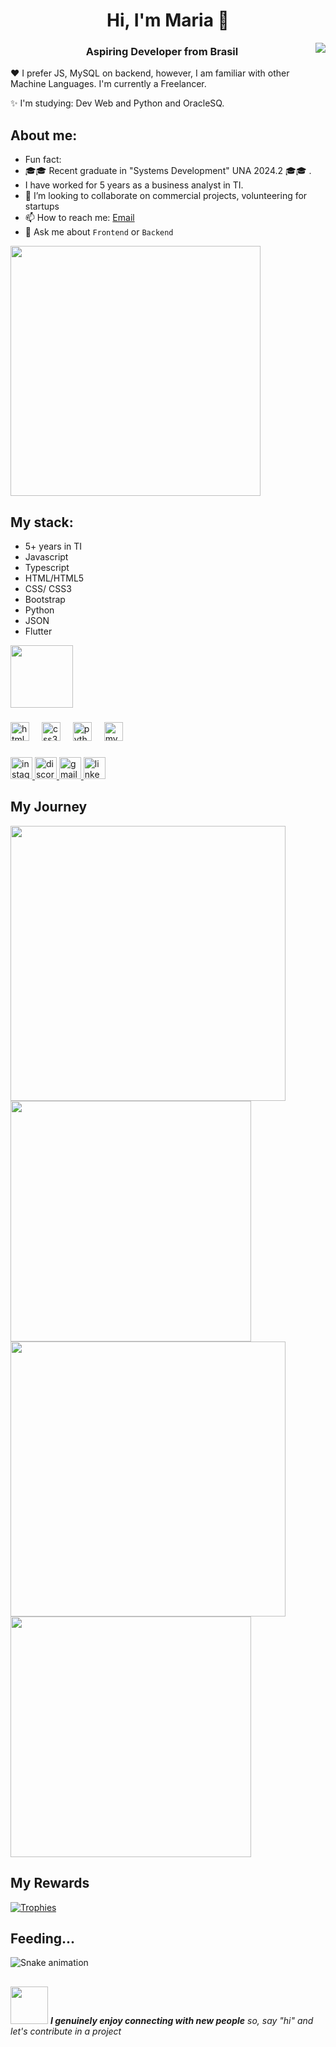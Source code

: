 <h1 align="center">Hi, I'm  Maria 👋 </h1>
<img align="right" src="https://visitor-badge.laobi.icu/badge?page_id=taozhi8833998.taozhi883398&left_color=royalblue&right_color=black"  />
<h3 align="center">Aspiring Developer from Brasil </h3>

❤️ I prefer JS, MySQL on backend, however, I am familiar with other Machine Languages. I'm currently a Freelancer.

✨ I'm studying:  Dev Web and Python and OracleSQ.



## About me:
- Fun fact:
- 🎓🎓 Recent graduate in "Systems Development" UNA 2024.2 🎓🎓  .
- I have worked for 5 years as a business analyst in TI.
- 🔭 I’m looking to collaborate on commercial projects, volunteering for startups
- 📫 How to reach me: [Email](maria.ei3@hotmail.com)
- 💬 Ask me about `Frontend` or `Backend`


<img src="https://github.com/Anmol-Baranwal/Cool-GIFs-For-GitHub/assets/74038190/80728820-e06b-4f96-9c9e-9df46f0cc0a5" width="400" center>            


## My stack:

- 5+ years in TI
- Javascript
- Typescript
- HTML/HTML5
- CSS/ CSS3
- Bootstrap
- Python
- JSON
- Flutter
  
  
  


<img src="https://user-images.githubusercontent.com/74038190/212257465-7ce8d493-cac5-494e-982a-5a9deb852c4b.gif" width="100">

###

<div align="left">
  <img src="https://cdn.jsdelivr.net/gh/devicons/devicon/icons/html5/html5-original.svg" height="30" alt="html5 logo"  />
  <img width="12" />
  <img src="https://cdn.jsdelivr.net/gh/devicons/devicon/icons/css3/css3-original.svg" height="30" alt="css3 logo"  />
  <img width="12" />
  <img src="https://cdn.jsdelivr.net/gh/devicons/devicon/icons/python/python-original.svg" height="30" alt="python logo"  />
  <img width="12" />
  <img src="https://cdn.jsdelivr.net/gh/devicons/devicon/icons/mysql/mysql-original.svg" height="30" alt="mysql logo"  />
</div>

###

<div align="left">
  <a href="mariaei3" target="_blank">
    <img src="https://img.shields.io/static/v1?message=Instagram&logo=instagram&label=&color=E4405F&logoColor=white&labelColor=&style=for-the-badge" height="35" alt="instagram logo"  />
  </a>
  <a href="mariaei3" target="_blank">
    <img src="https://img.shields.io/static/v1?message=Discord&logo=discord&label=&color=7289DA&logoColor=white&labelColor=&style=for-the-badge" height="35" alt="discord logo"  />
  </a>
  <a href="xmaria.ei3@gmail.com" target="_blank">
    <img src="https://img.shields.io/static/v1?message=Gmail&logo=gmail&label=&color=D14836&logoColor=white&labelColor=&style=for-the-badge" height="35" alt="gmail logo"  />
  </a>
  <a href="https://www.linkedin.com/in/mariaei3/" target="_blank">
    <img src="https://img.shields.io/static/v1?message=LinkedIn&logo=linkedin&label=&color=0077B5&logoColor=white&labelColor=&style=for-the-badge" height="35" alt="linkedin logo"  />
  </a>
</div>

## My Journey
<div>
  <img width="440px" src="https://github-readme-stats.vercel.app/api?username=Maria&show_icons=true&theme=onedark">
  <img width="385px" src="https://github-readme-stats.anuraghazra1.vercel.app/api/top-langs/?username=mariaei3&layout=compact&theme=onedark" />
  <img width="440px" src="https://github-readme-activity-graph.vercel.app/graph?username=mariaei3&theme=github">
  <img width="385px" src="https://github-readme-streak-stats.herokuapp.com/?user=mariaei3&theme=onedark" />
</div>

## My Rewards
[![Trophies](https://github-profile-trophy.vercel.app/?username=mariaei3&theme=onedark)](https://github.com/ryo-ma/github-profile-trophy)

## Feeding...
![Snake animation](https://raw.githubusercontent.com/mariaei3/mariaei3/output/github-contribution-grid-snake-dark.svg)

##
<img src="https://media.giphy.com/media/LnQjpWaON8nhr21vNW/giphy.gif" width="60"> <em><b>I genuinely enjoy connecting with new people</b> so, say "hi" and let's contribute in a project



